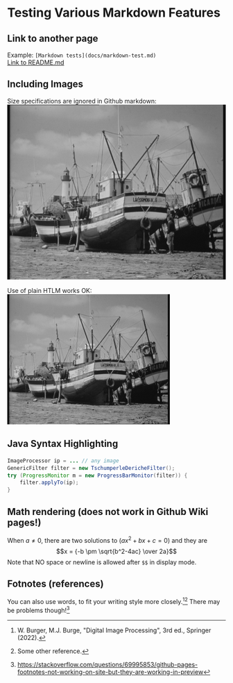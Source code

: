 # Testing Various Markdown Features

## Link to another page

Example: `[Markdown tests](docs/markdown-test.md)`<br>
[Link to README.md](../README.md)

## Including Images

Size specifications are ignored in Github markdown:<br>
![boats image](img/boats.png)

Use of plain HTLM works OK:<br>
<img src="img/boats.png" width="375">

## Java Syntax Highlighting

```java
ImageProcessor ip = ... // any image
GenericFilter filter = new TschumperleDericheFilter();
try (ProgressMonitor m = new ProgressBarMonitor(filter)) {
    filter.applyTo(ip);
}
```

## Math rendering (does not work in Github Wiki pages!)

When $a \ne 0$, there are two solutions to $(ax^2 + bx + c = 0)$ and they are 
$$x = {-b \pm \sqrt{b^2-4ac} \over 2a}$$
Note that NO space or newline is allowed after `$$` in display mode.

## Fotnotes (references)

You can also use words, to fit your writing style more closely.[^BurgerBurge2022][^Foo]
There may be problems though![^problem]

[^BurgerBurge2022]: W. Burger, M.J. Burge, "Digital Image Processing", 3rd ed., Springer (2022).
[^Foo]: Some other reference.
[^problem]: https://stackoverflow.com/questions/69995853/github-pages-footnotes-not-working-on-site-but-they-are-working-in-preview
